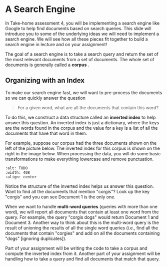 # A Search Engine

In Take-home assessment 4, you will be implementing a search engine like Google to help find documents based on search queries. This slide will introduce you to some of the underlying ideas we will need to implement a search engine. We will see how all these pieces fit together to build a search engine in lecture and on your assignment!  

The goal of a search engine is to take a search query and return the set of the most relevant documents from a set of documents. The whole set of documents is generally called a **corpus** .  

##  Organizing with an Index  

To make our search engine fast, we will want to pre-process the documents so we can quickly answer the question  

> For a given word, what are all the documents that contain this word?

To do this, we construct a data structure called an **inverted index** to help answer this question. An inverted index is just a dictionary, where the keys are the words found in the corpus and the value for a key is a list of all the documents that have that word in them.  

For example, suppose our corpus had the three documents shown on the left of the picture below. The inverted index for this corpus is shown on the right in the image below. When processing the data, you will do some basic transformations to make everything lowercase and remove punctuation.  

```{image} https://static.us.edusercontent.com/files/2vV4eOC5105cnsjoxofM1v1j
:alt: TODO
:width: 408
:align: center
```

Notice the structure of the inverted index helps us answer this question. Want to find all the documents that mention "corgis"? Look up the key "corgis" and you can see Document 1 is the only one.  

When we want to handle **multi-word queries** (queries with more than one word), we will report all documents that contain at least one word from the query. For example, the query "corgis dogs" would return Document 1 and Document 3. Another way to think about this is the multi-word query is the result of unioning the results of all the single word queries (i.e., find all the documents that contain "corgies" and add on all the documents containing "dogs" [ignoring duplicates]).  

Part of your assignment will be writing the code to take a corpus and compute the inverted index from it. Another part of your assignment will be handling how to take a query and find all documents that match that query.  

